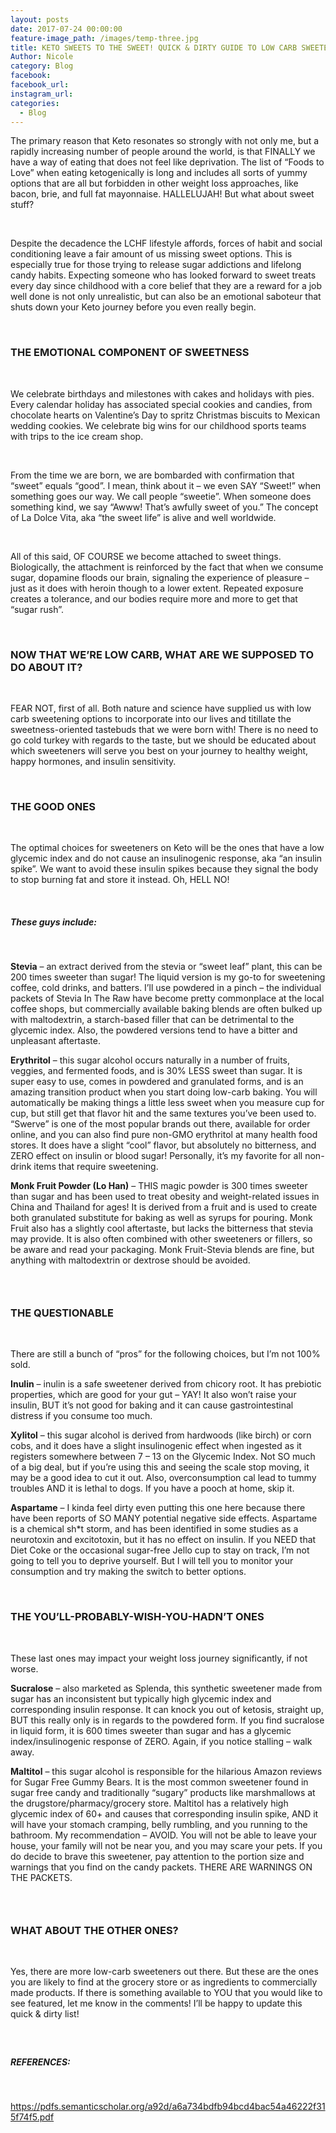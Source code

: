 ```yaml
---
layout: posts
date: 2017-07-24 00:00:00
feature-image_path: /images/temp-three.jpg
title: KETO SWEETS TO THE SWEET! QUICK & DIRTY GUIDE TO LOW CARB SWEETENERS
Author: Nicole
category: Blog
facebook:
facebook_url:
instagram_url:
categories:
  - Blog
---
```


The primary reason that Keto resonates so strongly with not only me, but a rapidly increasing number of people around the world, is that FINALLY we have a way of eating that does not feel like deprivation. The list of “Foods to Love” when eating ketogenically is long and includes all sorts of yummy options that are all but forbidden in other weight loss approaches, like bacon, brie, and full fat mayonnaise. HALLELUJAH! But what about sweet stuff?

&nbsp;

Despite the decadence the LCHF lifestyle affords, forces of habit and social conditioning leave a fair amount of us missing sweet options. This is especially true for those trying to release sugar addictions and lifelong candy habits. Expecting someone who has looked forward to sweet treats every day since childhood with a core belief that they are a reward for a job well done is not only unrealistic, but can also be an emotional saboteur that shuts down your Keto journey before you even really begin.

&nbsp;

### THE EMOTIONAL COMPONENT OF SWEETNESS

&nbsp;

We celebrate birthdays and milestones with cakes and holidays with pies. Every calendar holiday has associated special cookies and candies, from chocolate hearts on Valentine’s Day to spritz Christmas biscuits to Mexican wedding cookies. We celebrate big wins for our childhood sports teams with trips to the ice cream shop.

&nbsp;

From the time we are born, we are bombarded with confirmation that “sweet” equals “good”. I mean, think about it – we even SAY “Sweet!” when something goes our way. We call people “sweetie”. When someone does something kind, we say “Awww! That’s awfully sweet of you.” The concept of La Dolce Vita, aka “the sweet life” is alive and well worldwide.

&nbsp;

All of this said, OF COURSE we become attached to sweet things. Biologically, the attachment is reinforced by the fact that when we consume sugar, dopamine floods our brain, signaling the experience of pleasure – just as it does with heroin though to a lower extent. Repeated exposure creates a tolerance, and our bodies require more and more to get that “sugar rush”.

&nbsp;

### NOW THAT WE’RE LOW CARB, WHAT ARE WE SUPPOSED TO DO ABOUT IT?

&nbsp;

FEAR NOT, first of all. Both nature and science have supplied us with low carb sweetening options to incorporate into our lives and titillate the sweetness-oriented tastebuds that we were born with! There is no need to go cold turkey with regards to the taste, but we should be educated about which sweeteners will serve you best on your journey to healthy weight, happy hormones, and insulin sensitivity.

&nbsp;

### THE GOOD ONES

&nbsp;

The optimal choices for sweeteners on Keto will be the ones that have a low glycemic index and do not cause an insulinogenic response, aka “an insulin spike”. We want to avoid these insulin spikes because they signal the body to stop burning fat and store it instead. Oh, HELL NO!

&nbsp;

##### These guys include:

&nbsp;

**Stevia** – an extract derived from the stevia or “sweet leaf” plant, this can be 200 times sweeter than sugar! The liquid version is my go-to for sweetening coffee, cold drinks, and batters. I’ll use powdered in a pinch – the individual packets of Stevia In The Raw have become pretty commonplace at the local coffee shops, but commercially available baking blends are often bulked up with maltodextrin, a starch-based filler that can be detrimental to the glycemic index. Also, the powdered versions tend to have a bitter and unpleasant aftertaste.

**Erythritol** – this sugar alcohol occurs naturally in a number of fruits, veggies, and fermented foods, and is 30% LESS sweet than sugar. It is super easy to use, comes in powdered and granulated forms, and is an amazing transition product when you start doing low-carb baking. You will automatically be making things a little less sweet when you measure cup for cup, but still get that flavor hit and the same textures you’ve been used to. “Swerve” is one of the most popular brands out there, available for order online, and you can also find pure non-GMO erythritol at many health food stores. It does have a slight “cool” flavor, but absolutely no bitterness, and ZERO effect on insulin or blood sugar! Personally, it’s my favorite for all non-drink items that require sweetening.

**Monk Fruit Powder (Lo Han)** – THIS magic powder is 300 times sweeter than sugar and has been used to treat obesity and weight-related issues in China and Thailand for ages! It is derived from a fruit and is used to create both granulated substitute for baking as well as syrups for pouring. Monk Fruit also has a slightly cool aftertaste, but lacks the bitterness that stevia may provide. It is also often combined with other sweeteners or fillers, so be aware and read your packaging. Monk Fruit-Stevia blends are fine, but anything with maltodextrin or dextrose should be avoided.

### &nbsp;

### THE QUESTIONABLE

&nbsp;

There are still a bunch of “pros” for the following choices, but I’m not 100% sold.

**Inulin** – inulin is a safe sweetener derived from chicory root. It has prebiotic properties, which are good for your gut – YAY! It also won’t raise your insulin, BUT it’s not good for baking and it can cause gastrointestinal distress if you consume too much.

**Xylitol** – this sugar alcohol is derived from hardwoods (like birch) or corn cobs, and it does have a slight insulinogenic effect when ingested as it registers somewhere between 7 – 13 on the Glycemic Index. Not SO much of a big deal, but if you’re using this and seeing the scale stop moving, it may be a good idea to cut it out. Also, overconsumption cal lead to tummy troubles AND it is lethal to dogs. If you have a pooch at home, skip it.

**Aspartame** – I kinda feel dirty even putting this one here because there have been reports of SO MANY potential negative side effects. Aspartame is a chemical sh\*t storm, and has been identified in some studies as a neurotoxin and excitotoxin, but it has no effect on insulin. If you NEED that Diet Coke or the occasional sugar-free Jello cup to stay on track, I’m not going to tell you to deprive yourself. But I will tell you to monitor your consumption and try making the switch to better options.

&nbsp;

### THE YOU’LL-PROBABLY-WISH-YOU-HADN’T ONES

&nbsp;

These last ones may impact your weight loss journey significantly, if not worse.

**Sucralose** – also marketed as Splenda, this synthetic sweetener made from sugar has an inconsistent but typically high glycemic index and corresponding insulin response. It can knock you out of ketosis, straight up, BUT this really only is in regards to the powdered form. If you find sucralose in liquid form, it is 600 times sweeter than sugar and has a glycemic index/insulinogenic response of ZERO. Again, if you notice stalling – walk away.

**Maltitol** – this sugar alcohol is responsible for the hilarious Amazon reviews for Sugar Free Gummy Bears. It is the most common sweetener found in sugar free candy and traditionally “sugary” products like marshmallows at the drugstore/pharmacy/grocery store. Maltitol has a relatively high glycemic index of 60+ and causes that corresponding insulin spike, AND it will have your stomach cramping, belly rumbling, and you running to the bathroom. My recommendation – AVOID. You will not be able to leave your house, your family will not be near you, and you may scare your pets. If you do decide to brave this sweetener, pay attention to the portion size and warnings that you find on the candy packets. THERE ARE WARNINGS ON THE PACKETS.

### &nbsp;

### WHAT ABOUT THE OTHER ONES?

&nbsp;

Yes, there are more low-carb sweeteners out there. But these are the ones you are likely to find at the grocery store or as ingredients to commercially made products. If there is something available to YOU that you would like to see featured, let me know in the comments! I’ll be happy to update this quick & dirty list!

##### &nbsp;

##### REFERENCES:

&nbsp;

https://pdfs.semanticscholar.org/a92d/a6a734bdfb94bcd4bac54a46222f315f74f5.pdf